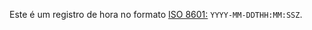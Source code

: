 Este é um registro de hora no formato [ISO 8601:](https://en.wikipedia.org/wiki/ISO_8601) `YYYY-MM-DDTHH:MM:SSZ`.